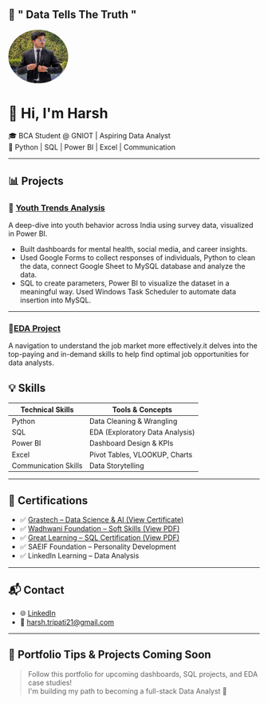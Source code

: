 ## 📢  **" Data Tells The Truth "**



<img src="https://raw.githubusercontent.com/harsh-bca/portfolio-assets/main/github_profile_pic.jpg" alt="Harsh Profile Pic" style="width: 120px; border-radius: 50%;" />

# 👋 Hi, I'm Harsh  
🎓 BCA Student @ GNIOT | Aspiring Data Analyst  
💼 Python | SQL | Power BI | Excel | Communication

---

## 📊 Projects

### 🔹 [Youth Trends Analysis](https://github.com/harsh-bca/Youth-Trends-Analysis)
A deep-dive into youth behavior across India using survey data, visualized in Power BI.  
- Built dashboards for mental health, social media, and career insights.
- Used Google Forms to collect responses of individuals, Python to clean the data, connect Google Sheet to MySQL database and analyze the data.
- SQL to create parameters, Power BI to visualize the dataset in a meaningful way. Used Windows Task Scheduler to automate data insertion into MySQL.

---
###  🔹[EDA Project](https://github.com/harsh-bca/EDA-Project)
A navigation to understand the job market more effectively.it delves into the top-paying and in-demand skills to help find optimal job opportunities for data analysts.
## 💡 Skills

| Technical Skills     | Tools & Concepts                   |
|----------------------|------------------------------------|
| Python               | Data Cleaning & Wrangling          |
| SQL                  | EDA (Exploratory Data Analysis)    |
| Power BI             | Dashboard Design & KPIs            |
| Excel                | Pivot Tables, VLOOKUP, Charts      |
| Communication Skills | Data Storytelling                  |

---

## 📜 Certifications

- ✅ [Grastech – Data Science & AI (View Certificate)](https://github.com/harsh-bca/portfolio-assets/blob/main/grastech%20certificate.jpg)
- ✅ [Wadhwani Foundation – Soft Skills (View PDF)](https://github.com/harsh-bca/portfolio-assets/blob/main/wadhwani%20foundation%20certificate%20.pdf)
- ✅ [Great Learning – SQL Certification (View PDF)](https://github.com/harsh-bca/portfolio-assets/blob/main/SQL%20certification%20.pdf)
- ✅ SAEIF Foundation – Personality Development  
- ✅ LinkedIn Learning – Data Analysis

---

## 📬 Contact

- 🌐 [LinkedIn](https://www.linkedin.com/in/harsh-tripathi-64376333a)  
- 📧 [harsh.tripati21@gmail.com](mailto:harsh.tripati21@gmail.com)

---

## 📸 Portfolio Tips & Projects Coming Soon
> Follow this portfolio for upcoming dashboards, SQL projects, and EDA case studies!  
> I'm building my path to becoming a full-stack Data Analyst 🚀
